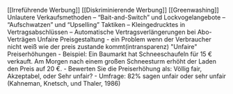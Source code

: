   [[Irreführende Werbung]]
      [[Diskriminierende Werbung]]
      [[Greenwashing]]
      Unlautere Verkaufsmethoden
        – “Bait-and-Switch” und Lockvogelangebote
        – “Aufschwatzen” und “Upselling” Taktiken
        – Kleingedrucktes in Vertragsabschlüssen
        – Automatische Vertragsverlängerungen bei Abo-Verträgen
    Unfaire Preisgestaltung
         - ein Problem wenn der Verbraucher nicht weiß wie der preis zustande kommt(intransparenz)
        "Unfaire" Preiserhöhungen
             - Beispiel: Ein Baumarkt hat Schneeschaufeln für 15 € verkauft. Am
              Morgen nach einem großen Schneesturm erhöht der Laden den
             Preis auf 20 €.
            - Bewerten Sie die Preiserhöhung als: Völlig fair, Akzeptabel, oder Sehr unfair?
            - Umfrage: 82% sagen unfair oder sehr unfair
             (Kahneman, Knetsch, und Thaler, 1986)
             